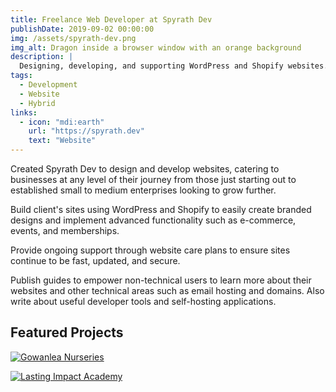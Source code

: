 ```yaml
---
title: Freelance Web Developer at Spyrath Dev
publishDate: 2019-09-02 00:00:00
img: /assets/spyrath-dev.png
img_alt: Dragon inside a browser window with an orange background
description: |
  Designing, developing, and supporting WordPress and Shopify websites.
tags:
  - Development
  - Website
  - Hybrid
links:
  - icon: "mdi:earth"
    url: "https://spyrath.dev"
    text: "Website"
---
```


Created Spyrath Dev to design and develop websites, catering to businesses at any level of their journey from those just starting out to established small to medium enterprises looking to grow further.

Build client's sites using WordPress and Shopify to easily create branded designs and implement advanced functionality such as e-commerce, events, and memberships.

Provide ongoing support through website care plans to ensure sites continue to be fast, updated, and secure.

Publish guides to empower non-technical users to learn more about their websites and other technical areas such as email hosting and domains. Also write about useful developer tools and self-hosting applications.

## Featured Projects

<a href="/projects/websites/gowanlea-nurseries">![Gowanlea Nurseries](/assets/gowanlea-nurseries.jpg)</a>

<a href="/projects/websites/lasting-impact-academy">![Lasting Impact Academy](/assets/lasting-impact-academy.png)</a>